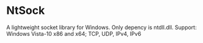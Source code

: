 # NtSock
A lightweight socket library for Windows.
Only depency is ntdll.dll.
Support: Windows Vista-10 x86 and x64; TCP, UDP, IPv4, IPv6
